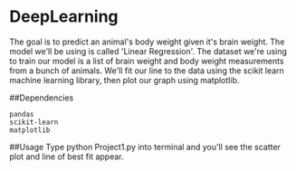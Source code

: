 # DeepLearning


The goal is to predict an animal's body weight given it's brain weight. The model we'll be using is called 'Linear Regression'. The dataset we're using to train our model is a list of brain weight and body weight measurements from a bunch of animals. We'll fit our line to the data using the scikit learn machine learning library, then plot our graph using matplotlib.

##Dependencies

    pandas
    scikit-learn
    matplotlib
    
##Usage
Type python Project1.py into terminal and you'll see the scatter plot and line of best fit appear.


